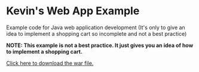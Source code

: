 Kevin's Web App Example
=======================

Example code for Java web application development (It's only to give an idea to implement a shopping cart so incomplete and not a best practice)

**NOTE: This example is not a best practice. It just gives you an idea of how to implement a shopping cart.**

[Click here to download the war file.](http://goo.gl/yIwt5 "Kevin's web app example war file")